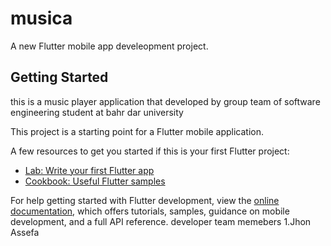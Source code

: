 # musica

A new Flutter mobile app develeopment project.

## Getting Started

this is a music player application that developed by group team of software engineering student at bahr dar university

This project is a starting point for a Flutter mobile application.

A few resources to get you started if this is your first Flutter project:

- [Lab: Write your first Flutter app](https://docs.flutter.dev/get-started/codelab)
- [Cookbook: Useful Flutter samples](https://docs.flutter.dev/cookbook)

For help getting started with Flutter development, view the
[online documentation](https://docs.flutter.dev/), which offers tutorials,
samples, guidance on mobile development, and a full API reference.
developer team memebers
1.Jhon Assefa
